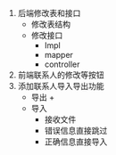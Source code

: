 1. 后端修改表和接口
   + 修改表结构
   + 修改接口
     + Impl
     + mapper
     + controller
2. 前端联系人的修改等按钮
3. 添加联系人导入导出功能
    + 导出
      + 
    + 导入
      + 接收文件
      + 错误信息直接跳过
      + 正确信息直接导入